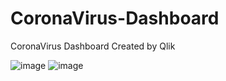 # CoronaVirus-Dashboard
CoronaVirus Dashboard Created by Qlik

![image](https://user-images.githubusercontent.com/24377958/229673238-403f9683-0f2e-493a-933e-c335a1be78cd.png)
![image](https://user-images.githubusercontent.com/24377958/229673303-92a10365-29c5-46ed-b57d-2a616dedd597.png)
